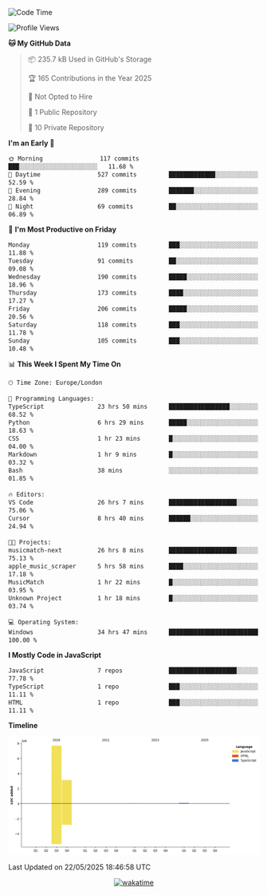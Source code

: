 <!--START_SECTION:waka-->
![Code Time](http://img.shields.io/badge/Code%20Time-136%20hrs%202%20mins-blue)

![Profile Views](http://img.shields.io/badge/Profile%20Views-0-blue)

**🐱 My GitHub Data** 

> 📦 235.7 kB Used in GitHub's Storage 
 > 
> 🏆 165 Contributions in the Year 2025
 > 
> 🚫 Not Opted to Hire
 > 
> 📜 1 Public Repository 
 > 
> 🔑 10 Private Repository 
 > 
**I'm an Early 🐤** 

```text
🌞 Morning                117 commits         ███░░░░░░░░░░░░░░░░░░░░░░   11.68 % 
🌆 Daytime                527 commits         █████████████░░░░░░░░░░░░   52.59 % 
🌃 Evening                289 commits         ███████░░░░░░░░░░░░░░░░░░   28.84 % 
🌙 Night                  69 commits          ██░░░░░░░░░░░░░░░░░░░░░░░   06.89 % 
```
📅 **I'm Most Productive on Friday** 

```text
Monday                   119 commits         ███░░░░░░░░░░░░░░░░░░░░░░   11.88 % 
Tuesday                  91 commits          ██░░░░░░░░░░░░░░░░░░░░░░░   09.08 % 
Wednesday                190 commits         █████░░░░░░░░░░░░░░░░░░░░   18.96 % 
Thursday                 173 commits         ████░░░░░░░░░░░░░░░░░░░░░   17.27 % 
Friday                   206 commits         █████░░░░░░░░░░░░░░░░░░░░   20.56 % 
Saturday                 118 commits         ███░░░░░░░░░░░░░░░░░░░░░░   11.78 % 
Sunday                   105 commits         ███░░░░░░░░░░░░░░░░░░░░░░   10.48 % 
```


📊 **This Week I Spent My Time On** 

```text
🕑︎ Time Zone: Europe/London

💬 Programming Languages: 
TypeScript               23 hrs 50 mins      █████████████████░░░░░░░░   68.52 % 
Python                   6 hrs 29 mins       █████░░░░░░░░░░░░░░░░░░░░   18.63 % 
CSS                      1 hr 23 mins        █░░░░░░░░░░░░░░░░░░░░░░░░   04.00 % 
Markdown                 1 hr 9 mins         █░░░░░░░░░░░░░░░░░░░░░░░░   03.32 % 
Bash                     38 mins             ░░░░░░░░░░░░░░░░░░░░░░░░░   01.85 % 

🔥 Editors: 
VS Code                  26 hrs 7 mins       ███████████████████░░░░░░   75.06 % 
Cursor                   8 hrs 40 mins       ██████░░░░░░░░░░░░░░░░░░░   24.94 % 

🐱‍💻 Projects: 
musicmatch-next          26 hrs 8 mins       ███████████████████░░░░░░   75.13 % 
apple_music_scraper      5 hrs 58 mins       ████░░░░░░░░░░░░░░░░░░░░░   17.18 % 
MusicMatch               1 hr 22 mins        █░░░░░░░░░░░░░░░░░░░░░░░░   03.95 % 
Unknown Project          1 hr 18 mins        █░░░░░░░░░░░░░░░░░░░░░░░░   03.74 % 

💻 Operating System: 
Windows                  34 hrs 47 mins      █████████████████████████   100.00 % 
```

**I Mostly Code in JavaScript** 

```text
JavaScript               7 repos             ███████████████████░░░░░░   77.78 % 
TypeScript               1 repo              ███░░░░░░░░░░░░░░░░░░░░░░   11.11 % 
HTML                     1 repo              ███░░░░░░░░░░░░░░░░░░░░░░   11.11 % 
```



**Timeline**

![Lines of Code chart](https://raw.githubusercontent.com/KvasirDeer/KvasirDeer/master/assets/bar_graph.png)


 Last Updated on 22/05/2025 18:46:58 UTC
<!--END_SECTION:waka-->
<div align="center">
  <a href="https://wakatime.com/badge/user/9c5900a6-7863-42dc-bc47-478d4f2204b8/project/94e8febe-0315-47ec-b0f9-666d8a61decd"><img src="https://wakatime.com/badge/user/9c5900a6-7863-42dc-bc47-478d4f2204b8/project/94e8febe-0315-47ec-b0f9-666d8a61decd.svg" alt="wakatime"></a>
</div>
